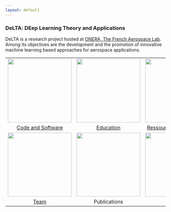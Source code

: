 ```yaml
---
layout: default
---
```

### DeLTA: DEep Learning Theory and Applications

DeLTA is a research project hosted at [ONERA, The French Aerospace Lab](http://www.onera.fr/en). Among its objectives are the development and the promotion of innovative machine learning based approaches for aerospace applications.

<center>
<table border="0">
  <tr>
    <td style="width: 200px;">
        <a href="{{ site.url }}/_pages/code.html">
        <img src="{{ site.url }}/images/code.svg" height="200" width="200"/>
        </a>
    </td>
    <td style="width: 200px;">
        <a href="{{ site.url }}/_pages/educationDL.html">
        <img src="{{ site.url }}/images/education.svg" height="200" width="200"/>
        </a>
    </td>
    <td style="width: 200px;">
        <a href="{{ site.url }}/_pages/ressources.html">
        <img src="{{ site.url }}/images/ressources.svg" height="200" width="200"/>
        </a>
    </td>
  </tr>
  <tr>
    <td style="width: 200px;">
        <a href="{{ site.url }}/_pages/code.html">
            <center>Code and Software</center>
        </a>
    </td>
    <td style="width: 200px;">
        <a href="{{ site.url }}/_pages/educationDL.html">
        <center>Education</center>
        </a>
    </td>
    <td style="width: 200px;">
        <a href="{{ site.url }}/_pages/ressources.html">
        <center>Ressources and Tutorials</center>
        </a>
    </td>
  </tr>
  <tr>
    <td style="width: 200px;">
        <a href="{{ site.url }}/_pages/team.html">
        <img src="{{ site.url }}/images/team.svg" height="200" width="200"/>
        </a>
    </td>
    <td style="width: 200px;">
        <a href="{{ site.url }}/_pages/publications.html">
        <img src="{{ site.url }}/images/publications.svg" height="200" width="200"/>
        </a>
    </td>
    <td style="width: 200px;">
        <img src="{{ site.url }}/images/datasets.svg" height="200" width="200"/>
    </td>
  </tr>
  <tr>
    <td style="width: 200px;">
        <a href="{{ site.url }}/_pages/team.html">
            <center>Team</center>
        </a>
    </td>
      <td style="width: 200px;">
          <center>Publications</center>
      </td>
        <td style="width: 200px;">
            <a href="{{ site.url }}/_pages/datasets.html">
            <center>Datasets</center>
            </a>
        </td>
  </tr>
</table>
</center>
